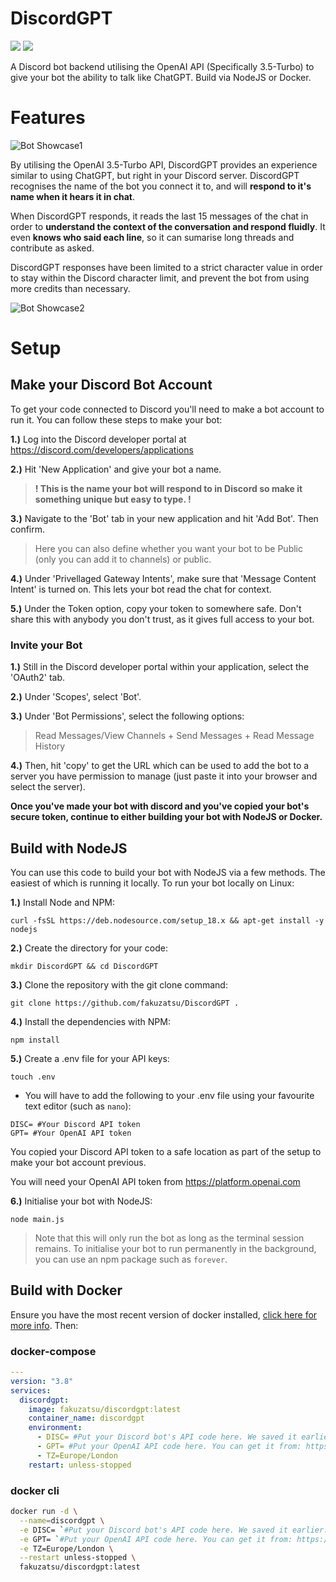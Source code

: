 # DiscordGPT

[![](https://img.shields.io/badge/discord.js-v14.9.0-blue.svg?logo=npm)](https://github.com/discordjs)
[![](https://img.shields.io/badge/openai-v3.2.1-orange)](https://github.com/openai/openai-node)

A Discord bot backend utilising the OpenAI API (Specifically 3.5-Turbo) to give your bot the ability to talk like ChatGPT. Build via NodeJS or Docker.

# Features

![Bot Showcase1](https://i.postimg.cc/nzBJQgQs/Screenshot-2023-05-14-at-20-03-43.png)

By utilising the OpenAI 3.5-Turbo API, DiscordGPT provides an experience similar to using ChatGPT, but right in your Discord server. DiscordGPT recognises the name of the bot you connect it to, and will **respond to it's name when it hears it in chat**. 

When DiscordGPT responds, it reads the last 15 messages of the chat in order to **understand the context of the conversation and respond fluidly**. It even **knows who said each line**, so it can sumarise long threads and contribute as asked.

DiscordGPT responses have been limited to a strict character value in order to stay within the Discord character limit, and prevent the bot from using more credits than necessary.

![Bot Showcase2](https://i.postimg.cc/15WL4sYC/Screenshot-2023-05-14-at-20-08-28.png)

# Setup

## Make your Discord Bot Account

To get your code connected to Discord you'll need to make a bot account to run it. You can follow these steps to make your bot:

**1.)** Log into the Discord developer portal at https://discord.com/developers/applications 

**2.)** Hit 'New Application' and give your bot a name. 

>**! This is the name your bot will respond to in Discord so make it something unique but easy to type. !**

**3.)** Navigate to the 'Bot' tab in your new application and hit 'Add Bot'. Then confirm.

>Here you can also define whether you want your bot to be Public (only you can add it to channels) or public.

**4.)** Under 'Privellaged Gateway Intents', make sure that 'Message Content Intent' is turned on. This lets your bot read the chat for context.

**5.)** Under the Token option, copy your token to somewhere safe. Don't share this with anybody you don't trust, as it gives full access to your bot.

### Invite your Bot

**1.)** Still in the Discord developer portal within your application, select the 'OAuth2' tab.

**2.)** Under 'Scopes', select 'Bot'.

**3.)** Under 'Bot Permissions', select the following options:

> Read Messages/View Channels + Send Messages + Read Message History

**4.)** Then, hit 'copy' to get the URL which can be used to add the bot to a server you have permission to manage (just paste it into your browser and select the server).

**Once you've made your bot with discord and you've copied your bot's secure token, continue to either building your bot with NodeJS or Docker.**

## Build with NodeJS

You can use this code to build your bot with NodeJS via a few methods. The easiest of which is running it locally. To run your bot locally on Linux:

**1.)** Install Node and NPM:

```
curl -fsSL https://deb.nodesource.com/setup_18.x && apt-get install -y nodejs
```

**2.)** Create the directory for your code:

```
mkdir DiscordGPT && cd DiscordGPT
```

**3.)** Clone the repository with the git clone command:

```
git clone https://github.com/fakuzatsu/DiscordGPT .
```

**4.)** Install the dependencies with NPM:

```
npm install
```

**5.)** Create a .env file for your API keys:

```
touch .env
```

 - You will have to add the following to your .env file using your favourite text editor (such as `nano`):

```
DISC= #Your Discord API token
GPT= #Your OpenAI API token
```

You copied your Discord API token to a safe location as part of the setup to make your bot account previous.

You will need your OpenAI API token from https://platform.openai.com

**6.)** Initialise your bot with NodeJS:

```
node main.js
```

> Note that this will only run the bot as long as the terminal session remains. To initialise your bot to run permanently in the background, you can use an npm package such as `forever`.

## Build with Docker

Ensure you have the most recent version of docker installed, [click here for more info](https://docs.docker.com/engine/install/ubuntu/). Then:

### docker-compose

```yaml
---
version: "3.8"
services:
  discordgpt:
    image: fakuzatsu/discordgpt:latest
    container_name: discordgpt
    environment:
      - DISC= #Put your Discord bot's API code here. We saved it earlier.
      - GPT= #Put your OpenAI API code here. You can get it from: https://platform.openai.com
      - TZ=Europe/London
    restart: unless-stopped
```

### docker cli

```bash
docker run -d \
  --name=discordgpt \
  -e DISC= `#Put your Discord bot's API code here. We saved it earlier.` \
  -e GPT= `#Put your OpenAI API code here. You can get it from: https://platform.openai.com` \
  -e TZ=Europe/London \
  --restart unless-stopped \
  fakuzatsu/discordgpt:latest

```

